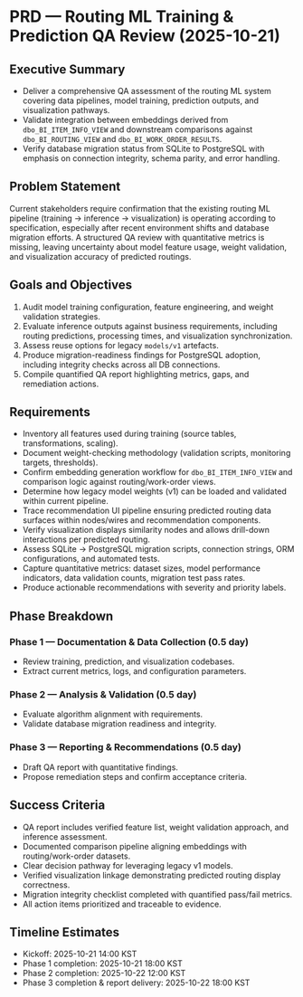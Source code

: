 # PRD — Routing ML Training & Prediction QA Review (2025-10-21)

## Executive Summary
- Deliver a comprehensive QA assessment of the routing ML system covering data pipelines, model training, prediction outputs, and visualization pathways.
- Validate integration between embeddings derived from `dbo_BI_ITEM_INFO_VIEW` and downstream comparisons against `dbo_BI_ROUTING_VIEW` and `dbo_BI_WORK_ORDER_RESULTS`.
- Verify database migration status from SQLite to PostgreSQL with emphasis on connection integrity, schema parity, and error handling.

## Problem Statement
Current stakeholders require confirmation that the existing routing ML pipeline (training → inference → visualization) is operating according to specification, especially after recent environment shifts and database migration efforts. A structured QA review with quantitative metrics is missing, leaving uncertainty about model feature usage, weight validation, and visualization accuracy of predicted routings.

## Goals and Objectives
1. Audit model training configuration, feature engineering, and weight validation strategies.
2. Evaluate inference outputs against business requirements, including routing predictions, processing times, and visualization synchronization.
3. Assess reuse options for legacy `models/v1` artefacts.
4. Produce migration-readiness findings for PostgreSQL adoption, including integrity checks across all DB connections.
5. Compile quantified QA report highlighting metrics, gaps, and remediation actions.

## Requirements
- Inventory all features used during training (source tables, transformations, scaling).
- Document weight-checking methodology (validation scripts, monitoring targets, thresholds).
- Confirm embedding generation workflow for `dbo_BI_ITEM_INFO_VIEW` and comparison logic against routing/work-order views.
- Determine how legacy model weights (v1) can be loaded and validated within current pipeline.
- Trace recommendation UI pipeline ensuring predicted routing data surfaces within nodes/wires and recommendation components.
- Verify visualization displays similarity nodes and allows drill-down interactions per predicted routing.
- Assess SQLite → PostgreSQL migration scripts, connection strings, ORM configurations, and automated tests.
- Capture quantitative metrics: dataset sizes, model performance indicators, data validation counts, migration test pass rates.
- Produce actionable recommendations with severity and priority labels.

## Phase Breakdown
### Phase 1 — Documentation & Data Collection (0.5 day)
- Review training, prediction, and visualization codebases.
- Extract current metrics, logs, and configuration parameters.

### Phase 2 — Analysis & Validation (0.5 day)
- Evaluate algorithm alignment with requirements.
- Validate database migration readiness and integrity.

### Phase 3 — Reporting & Recommendations (0.5 day)
- Draft QA report with quantitative findings.
- Propose remediation steps and confirm acceptance criteria.

## Success Criteria
- QA report includes verified feature list, weight validation approach, and inference assessment.
- Documented comparison pipeline aligning embeddings with routing/work-order datasets.
- Clear decision pathway for leveraging legacy v1 models.
- Verified visualization linkage demonstrating predicted routing display correctness.
- Migration integrity checklist completed with quantified pass/fail metrics.
- All action items prioritized and traceable to evidence.

## Timeline Estimates
- Kickoff: 2025-10-21 14:00 KST
- Phase 1 completion: 2025-10-21 18:00 KST
- Phase 2 completion: 2025-10-22 12:00 KST
- Phase 3 completion & report delivery: 2025-10-22 18:00 KST

